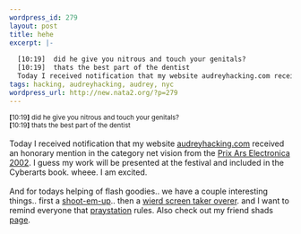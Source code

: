 ```yaml
--- 
wordpress_id: 279
layout: post
title: hehe
excerpt: |-
  
  [10:19]  did he give you nitrous and touch your genitals?
  [10:19]  thats the best part of the dentist
  Today I received notification that my website audreyhacking.com received an honorary mention in the category net vision from the Prix Ars ...
tags: hacking, audreyhacking, audrey, nyc
wordpress_url: http://new.nata2.org/?p=279
---
```

<small><b>[</b>10:19<b>]</b> did he give you nitrous and touch your genitals?<br>
<b>[</b>10:19<b>]</b> thats the best part of the dentist<br></small><br>
Today I received notification that my website <a href="http://www.audreyhacking.com">audreyhacking.com</a> received an honorary mention in the category net vision from the <a href="http://prixars.orf.at">Prix Ars Electronica 2002</a>. I guess my work will be presented at the festival and included in the Cyberarts book. wheee. I am excited.<br>
<br>
And for todays helping of flash goodies.. we have a couple interesting things.. first a <a href="%20http://us.share.geocities.com/maccnyc/XiaoXiao04.swf">shoot-em-up</a>.. then a <a href="%20http://www.esu.lt/andrius/10/go.htm">wierd screen taker overer</a>. and I want to remind everyone that <a href="http://www.praystation.com">praystation</a> rules. Also check out my friend shads <a href="http://www.stoneeye.com/EyeTalkNow/">page</a>.
